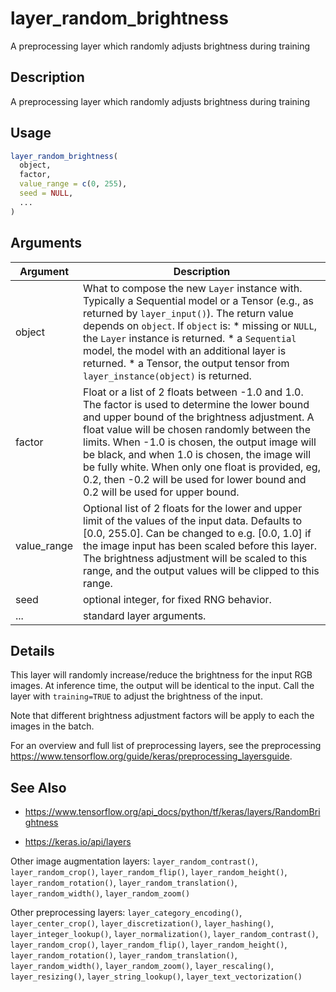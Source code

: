 # layer_random_brightness


A preprocessing layer which randomly adjusts brightness during training




## Description

A preprocessing layer which randomly adjusts brightness during training





## Usage
```r
layer_random_brightness(
  object,
  factor,
  value_range = c(0, 255),
  seed = NULL,
  ...
)
```




## Arguments


Argument      |Description
------------- |----------------
object | What to compose the new ``Layer`` instance with. Typically a Sequential model or a Tensor (e.g., as returned by ``layer_input()``). The return value depends on ``object``. If ``object`` is:   *  missing or `NULL`, the `Layer` instance is returned.  *  a `Sequential` model, the model with an additional layer is returned.  *  a Tensor, the output tensor from `layer_instance(object)` is returned.
factor | Float or a list of 2 floats between -1.0 and 1.0. The factor is used to determine the lower bound and upper bound of the brightness adjustment. A float value will be chosen randomly between the limits. When -1.0 is chosen, the output image will be black, and when 1.0 is chosen, the image will be fully white. When only one float is provided, eg, 0.2, then -0.2 will be used for lower bound and 0.2 will be used for upper bound.
value_range | Optional list of 2 floats for the lower and upper limit of the values of the input data. Defaults to [0.0, 255.0]. Can be changed to e.g. [0.0, 1.0] if the image input has been scaled before this layer. The brightness adjustment will be scaled to this range, and the output values will be clipped to this range.
seed | optional integer, for fixed RNG behavior.
... | standard layer arguments.




## Details

This layer will randomly increase/reduce the brightness for the input RGB
images. At inference time, the output will be identical to the input.
Call the layer with ``training=TRUE`` to adjust the brightness of the input.

Note that different brightness adjustment factors
will be apply to each the images in the batch.

For an overview and full list of preprocessing layers, see the preprocessing
https://www.tensorflow.org/guide/keras/preprocessing_layersguide.







## See Also



*  https://www.tensorflow.org/api_docs/python/tf/keras/layers/RandomBrightness

*  https://keras.io/api/layers


Other image augmentation layers: 
`layer_random_contrast()`,
`layer_random_crop()`,
`layer_random_flip()`,
`layer_random_height()`,
`layer_random_rotation()`,
`layer_random_translation()`,
`layer_random_width()`,
`layer_random_zoom()`

Other preprocessing layers: 
`layer_category_encoding()`,
`layer_center_crop()`,
`layer_discretization()`,
`layer_hashing()`,
`layer_integer_lookup()`,
`layer_normalization()`,
`layer_random_contrast()`,
`layer_random_crop()`,
`layer_random_flip()`,
`layer_random_height()`,
`layer_random_rotation()`,
`layer_random_translation()`,
`layer_random_width()`,
`layer_random_zoom()`,
`layer_rescaling()`,
`layer_resizing()`,
`layer_string_lookup()`,
`layer_text_vectorization()`



